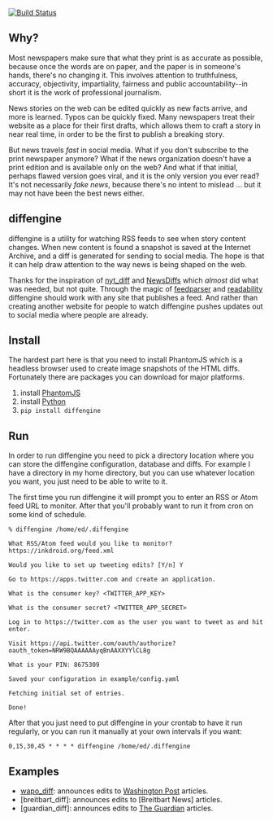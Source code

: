[![Build Status](https://travis-ci.org/DocNow/diffengine.svg)](http://travis-ci.org/DocNow/diffengine)

## Why?

Most newspapers make sure that what they print is as accurate as possible,
because once the words are on paper, and the paper is in someone's hands,
there's no changing it. This involves attention to truthfulness, accuracy,
objectivity, impartiality, fairness and public accountability--in short it is
the work of professional journalism.

News stories on the web can be edited quickly as new facts arrive, and more is
learned. Typos can be quickly fixed. Many newspapers treat their website as a
place for their first drafts, which allows them to craft a story in near real
time, in order to be the first to publish a breaking story.

But news travels *fast* in social media. What if you don't subscribe to the
print newspaper anymore? What if the news organization doesn't have a print
edition and is available only on the web? And what if that initial, perhaps
flawed version goes viral, and it is the only version you ever read?  It's not
necessarily *fake news*, because there's no intent to mislead ...  but it may
not have been the best news either.

## diffengine

diffengine is a utility for watching RSS feeds to see when story
content changes. When new content is found a snapshot is saved at the Internet
Archive, and a diff is generated for sending to social media. The hope is that
it can help draw attention to the way news is being shaped on the web.

Thanks for the inspiration of [nyt_diff] and [NewsDiffs] which *almost* did what
was needed, but not quite. Through the magic of [feedparser] and [readability]
diffengine should work with any site that publishes a feed. And rather than
creating another website for people to watch diffengine pushes updates out to
social media where people are already.

## Install 

The hardest part here is that you need to install PhantomJS which is a headless
browser used to create image snapshots of the HTML diffs. Fortunately there are
packages you can download for major platforms.

1. install [PhantomJS](http://phantomjs.org)
1. install [Python](https://python.org)
1. `pip install diffengine`

## Run

In order to run diffengine you need to pick a directory location where you can
store the diffengine configuration, database and diffs. For example I have a
directory in my home directory, but you can use whatever location you want, you
just need to be able to write to it.

The first time you run diffengine it will prompt you to enter an RSS or Atom
feed URL to monitor. After that you'll probably want to run it from cron on some
kind of schedule.

    % diffengine /home/ed/.diffengine 

    What RSS/Atom feed would you like to monitor? https://inkdroid.org/feed.xml

    Would you like to set up tweeting edits? [Y/n] Y

    Go to https://apps.twitter.com and create an application.

    What is the consumer key? <TWITTER_APP_KEY>

    What is the consumer secret? <TWITTER_APP_SECRET>

    Log in to https://twitter.com as the user you want to tweet as and hit enter.

    Visit https://api.twitter.com/oauth/authorize?oauth_token=NRW9BQAAAAAAyqBnAAXXYYlCL8g

    What is your PIN: 8675309

    Saved your configuration in example/config.yaml
    
    Fetching initial set of entries.

    Done!

After that you just need to put diffengine in your crontab to have it run
regularly, or you can run it manually at your own intervals if you want:

    0,15,30,45 * * * * diffengine /home/ed/.diffengine

## Examples

* [wapo_diff]: announces edits to [Washington Post] articles.
* [breitbart_diff]: announces edits to [Breitbart News] articles.
* [guardian_diff]: announces edits to [The Guardian] articles.

[nyt_diff]: https://twitter.com/nyt_diff
[NewsDiffs]: http://newsdiffs.org/
[feedparser]: https://pythonhosted.org/feedparser/
[readability]: https://github.com/buriy/python-readability
[wapo_diff]: https://twitter.com/wapo_diff
[wapo_diff]: https://twitter.com/breitbart_diff
[wapo_diff]: https://twitter.com/guardian_diff
[Washington Post]: https://www.washingtonpost.com
[Breitart News]: https://www.breitbart.com
[The Guardian]: https://www.theguardian.com/
